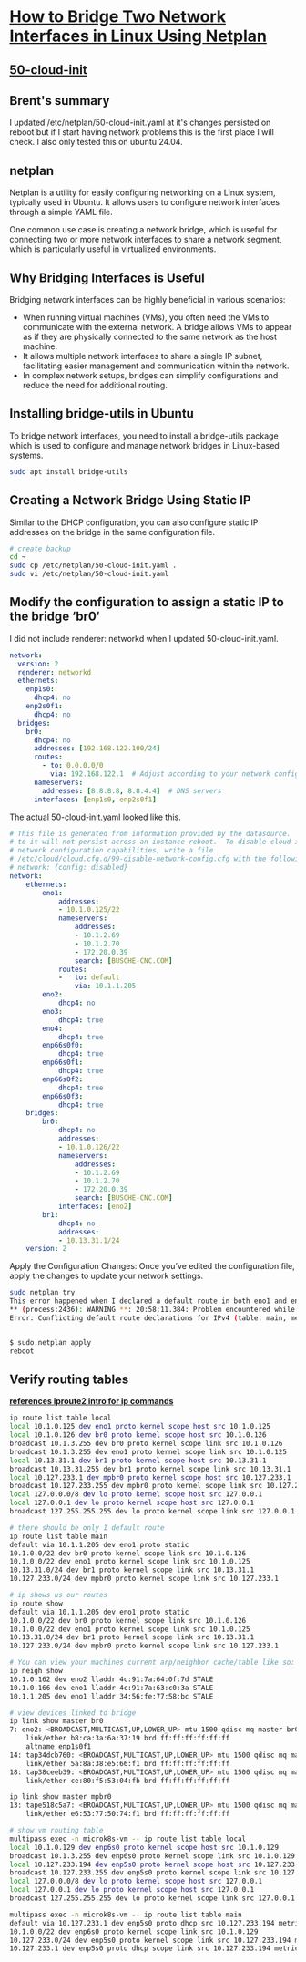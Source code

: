 # **[How to Bridge Two Network Interfaces in Linux Using Netplan](https://www.tecmint.com/netplan-bridge-network-interfaces/)**

## **[50-cloud-init](https://ubuntuforums.org/showthread.php?t=2492108)**

## Brent's summary

I updated /etc/netplan/50-cloud-init.yaml at it's changes persisted on reboot but if I start having network problems this is the first place I will check. I also only tested this on ubuntu 24.04.

## netplan

Netplan is a utility for easily configuring networking on a Linux system, typically used in Ubuntu. It allows users to configure network interfaces through a simple YAML file.

One common use case is creating a network bridge, which is useful for connecting two or more network interfaces to share a network segment, which is particularly useful in virtualized environments.

## Why Bridging Interfaces is Useful

Bridging network interfaces can be highly beneficial in various scenarios:

- When running virtual machines (VMs), you often need the VMs to communicate with the external network. A bridge allows VMs to appear as if they are physically connected to the same network as the host machine.
- It allows multiple network interfaces to share a single IP subnet, facilitating easier management and communication within the network.
- In complex network setups, bridges can simplify configurations and reduce the need for additional routing.

## Installing bridge-utils in Ubuntu

To bridge network interfaces, you need to install a bridge-utils package which is used to configure and manage network bridges in Linux-based systems.

```bash
sudo apt install bridge-utils
```

## Creating a Network Bridge Using Static IP

Similar to the DHCP configuration, you can also configure static IP addresses on the bridge in the same configuration file.

```bash
# create backup
cd ~
sudo cp /etc/netplan/50-cloud-init.yaml .
sudo vi /etc/netplan/50-cloud-init.yaml
```

## Modify the configuration to assign a static IP to the bridge ‘br0‘

I did not include renderer: networkd when I updated 50-cloud-init.yaml.

```yaml
network:
  version: 2
  renderer: networkd
  ethernets:
    enp1s0:
      dhcp4: no
    enp2s0f1:
      dhcp4: no
  bridges:
    br0:
      dhcp4: no
      addresses: [192.168.122.100/24]
      routes:
        - to: 0.0.0.0/0
          via: 192.168.122.1  # Adjust according to your network configuration
      nameservers:
        addresses: [8.8.8.8, 8.8.4.4]  # DNS servers
      interfaces: [enp1s0, enp2s0f1]
```

The actual 50-cloud-init.yaml looked like this.

```yaml
# This file is generated from information provided by the datasource.  Changes
# to it will not persist across an instance reboot.  To disable cloud-init's
# network configuration capabilities, write a file
# /etc/cloud/cloud.cfg.d/99-disable-network-config.cfg with the following:
# network: {config: disabled}
network:
    ethernets:
        eno1:
            addresses:
            - 10.1.0.125/22
            nameservers:
                addresses:
                - 10.1.2.69
                - 10.1.2.70
                - 172.20.0.39
                search: [BUSCHE-CNC.COM]
            routes:
            -   to: default
                via: 10.1.1.205
        eno2:
            dhcp4: no
        eno3:
            dhcp4: true
        eno4:
            dhcp4: true
        enp66s0f0:
            dhcp4: true
        enp66s0f1:
            dhcp4: true
        enp66s0f2:
            dhcp4: true
        enp66s0f3:
            dhcp4: true
    bridges:
        br0:
            dhcp4: no
            addresses:
            - 10.1.0.126/22
            nameservers:
                addresses:
                - 10.1.2.69
                - 10.1.2.70
                - 172.20.0.39
                search: [BUSCHE-CNC.COM]
            interfaces: [eno2]
        br1:
            dhcp4: no
            addresses:
            - 10.13.31.1/24
    version: 2
```

Apply the Configuration Changes: Once you’ve edited the configuration file, apply the changes to update your network settings.

```bash
sudo netplan try
This error happened when I declared a default route in both eno1 and eno3
** (process:2436): WARNING **: 20:58:11.384: Problem encountered while validating default route consistency.Please set up multiple routing tables and use `routing-policy` instead.
Error: Conflicting default route declarations for IPv4 (table: main, metric: default), first declared in eno3 but also in eno1


$ sudo netplan apply
reboot
```

## Verify routing tables

**[references iproute2 intro for ip commands](../networking/iproute2/introduction_to_iproute.md)**

```bash
ip route list table local
local 10.1.0.125 dev eno1 proto kernel scope host src 10.1.0.125 
local 10.1.0.126 dev br0 proto kernel scope host src 10.1.0.126 
broadcast 10.1.3.255 dev br0 proto kernel scope link src 10.1.0.126 
broadcast 10.1.3.255 dev eno1 proto kernel scope link src 10.1.0.125 
local 10.13.31.1 dev br1 proto kernel scope host src 10.13.31.1 
broadcast 10.13.31.255 dev br1 proto kernel scope link src 10.13.31.1 
local 10.127.233.1 dev mpbr0 proto kernel scope host src 10.127.233.1 
broadcast 10.127.233.255 dev mpbr0 proto kernel scope link src 10.127.233.1 
local 127.0.0.0/8 dev lo proto kernel scope host src 127.0.0.1 
local 127.0.0.1 dev lo proto kernel scope host src 127.0.0.1 
broadcast 127.255.255.255 dev lo proto kernel scope link src 127.0.0.1 

# there should be only 1 default route
ip route list table main
default via 10.1.1.205 dev eno1 proto static 
10.1.0.0/22 dev br0 proto kernel scope link src 10.1.0.126 
10.1.0.0/22 dev eno1 proto kernel scope link src 10.1.0.125 
10.13.31.0/24 dev br1 proto kernel scope link src 10.13.31.1 
10.127.233.0/24 dev mpbr0 proto kernel scope link src 10.127.233.1

# ip shows us our routes
ip route show
default via 10.1.1.205 dev eno1 proto static 
10.1.0.0/22 dev br0 proto kernel scope link src 10.1.0.126 
10.1.0.0/22 dev eno1 proto kernel scope link src 10.1.0.125 
10.13.31.0/24 dev br1 proto kernel scope link src 10.13.31.1 
10.127.233.0/24 dev mpbr0 proto kernel scope link src 10.127.233.1 

# You can view your machines current arp/neighbor cache/table like so:
ip neigh show
10.1.0.162 dev eno2 lladdr 4c:91:7a:64:0f:7d STALE
10.1.0.166 dev eno1 lladdr 4c:91:7a:63:c0:3a STALE
10.1.1.205 dev eno1 lladdr 34:56:fe:77:58:bc STALE

# view devices linked to bridge
ip link show master br0
7: eno2: <BROADCAST,MULTICAST,UP,LOWER_UP> mtu 1500 qdisc mq master br0 state UP mode DEFAULT group default qlen 1000
    link/ether b8:ca:3a:6a:37:19 brd ff:ff:ff:ff:ff:ff
    altname enp1s0f1
14: tap34dcb760: <BROADCAST,MULTICAST,UP,LOWER_UP> mtu 1500 qdisc mq master br0 state UP mode DEFAULT group default qlen 1000
    link/ether 5a:8a:38:e5:66:f1 brd ff:ff:ff:ff:ff:ff
18: tap38ceeb39: <BROADCAST,MULTICAST,UP,LOWER_UP> mtu 1500 qdisc mq master br0 state UP mode DEFAULT group default qlen 1000
    link/ether ce:80:f5:53:04:fb brd ff:ff:ff:ff:ff:ff

ip link show master mpbr0
13: tape518c5a7: <BROADCAST,MULTICAST,UP,LOWER_UP> mtu 1500 qdisc mq master mpbr0 state UP mode DEFAULT group default qlen 1000
    link/ether e6:53:77:50:74:f1 brd ff:ff:ff:ff:ff:ff

# show vm routing table
multipass exec -n microk8s-vm -- ip route list table local
local 10.1.0.129 dev enp6s0 proto kernel scope host src 10.1.0.129 
broadcast 10.1.3.255 dev enp6s0 proto kernel scope link src 10.1.0.129 
local 10.127.233.194 dev enp5s0 proto kernel scope host src 10.127.233.194 
broadcast 10.127.233.255 dev enp5s0 proto kernel scope link src 10.127.233.194 
local 127.0.0.0/8 dev lo proto kernel scope host src 127.0.0.1 
local 127.0.0.1 dev lo proto kernel scope host src 127.0.0.1 
broadcast 127.255.255.255 dev lo proto kernel scope link src 127.0.0.1 

multipass exec -n microk8s-vm -- ip route list table main
default via 10.127.233.1 dev enp5s0 proto dhcp src 10.127.233.194 metric 100 
10.1.0.0/22 dev enp6s0 proto kernel scope link src 10.1.0.129 
10.127.233.0/24 dev enp5s0 proto kernel scope link src 10.127.233.194 metric 100 
10.127.233.1 dev enp5s0 proto dhcp scope link src 10.127.233.194 metric 100
```
